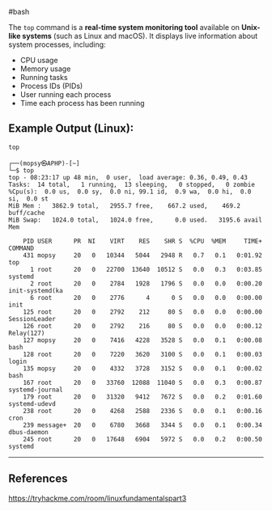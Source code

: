 #bash 

The `top` command is a **real-time system monitoring tool** available on **Unix-like systems** (such as Linux and macOS). It displays live information about system processes, including:
- CPU usage
- Memory usage
- Running tasks
- Process IDs (PIDs)
- User running each process
- Time each process has been running


## Example Output (Linux):

```bash
top
```

```
┌──(mopsy㉿APHP)-[~]
└─$ top
top - 08:23:17 up 48 min,  0 user,  load average: 0.36, 0.49, 0.43
Tasks:  14 total,   1 running,  13 sleeping,   0 stopped,   0 zombie
%Cpu(s):  0.0 us,  0.0 sy,  0.0 ni, 99.1 id,  0.9 wa,  0.0 hi,  0.0 si,  0.0 st
MiB Mem :   3862.9 total,   2955.7 free,    667.2 used,    469.2 buff/cache
MiB Swap:   1024.0 total,   1024.0 free,      0.0 used.   3195.6 avail Mem

    PID USER      PR  NI    VIRT    RES    SHR S  %CPU  %MEM     TIME+ COMMAND
    431 mopsy     20   0   10344   5044   2948 R   0.7   0.1   0:01.92 top
      1 root      20   0   22700  13640  10512 S   0.0   0.3   0:03.85 systemd
      2 root      20   0    2784   1928   1796 S   0.0   0.0   0:00.20 init-systemd(ka
      6 root      20   0    2776      4      0 S   0.0   0.0   0:00.00 init
    125 root      20   0    2792    212     80 S   0.0   0.0   0:00.00 SessionLeader
    126 root      20   0    2792    216     80 S   0.0   0.0   0:00.12 Relay(127)
    127 mopsy     20   0    7416   4228   3528 S   0.0   0.1   0:00.08 bash
    128 root      20   0    7220   3620   3100 S   0.0   0.1   0:00.03 login
    135 mopsy     20   0    4332   3728   3152 S   0.0   0.1   0:00.02 bash
    167 root      20   0   33760  12088  11040 S   0.0   0.3   0:00.87 systemd-journal
    179 root      20   0   31320   9412   7672 S   0.0   0.2   0:01.60 systemd-udevd
    238 root      20   0    4268   2588   2336 S   0.0   0.1   0:00.16 cron
    239 message+  20   0    6780   3668   3344 S   0.0   0.1   0:00.34 dbus-daemon
    245 root      20   0   17648   6904   5972 S   0.0   0.2   0:00.50 systemd
```


---

## References

https://tryhackme.com/room/linuxfundamentalspart3